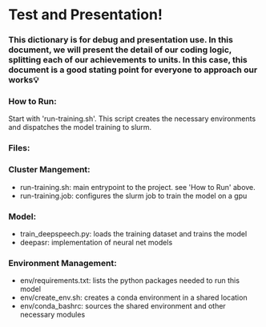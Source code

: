 # Test and Presentation!
### This dictionary is for debug and presentation use. In this document, we will present the detail of our coding logic, splitting each of our achievements to units. In this case, this document is a good stating point for everyone to approach our works💡

### How to Run:
Start with 'run-training.sh'. This script creates the necessary environments and dispatches the model training to slurm.

### Files:
### Cluster Mangement:
- run-training.sh: main entrypoint to the project. see 'How to Run' above.
- run-training.job: configures the slurm job to train the model on a gpu
### Model:
- train_deepspeech.py: loads the training dataset and trains the model
- deepasr: implementation of neural net models
### Environment Management:
- env/requirements.txt: lists the python packages needed to run this model
- env/create_env.sh: creates a conda environment in a shared location
- env/conda_bashrc: sources the shared environment and other necessary modules
